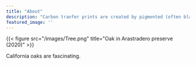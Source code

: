 ```yaml
---
title: "About"
description: "Carbon tranfer prints are created by pigmented (often black carbon) gelatin layer. Different thickness of the gelatin makes for intensity of the tone and also shows as a characteristic relief."
featured_image: ''
---
```

{{< figure src="/images/Tree.png" title="Oak in Arastradero preserve (2020)" >}}

California oaks are fascinating.
